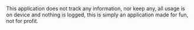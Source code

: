 This application does not track any information, nor keep any, all usage is on device and nothing is logged, this is simply an application made for fun, not for profit.
